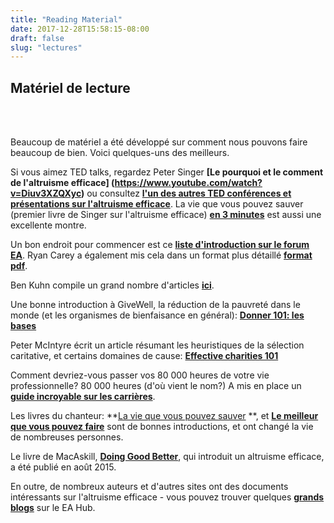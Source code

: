 ```yaml
---
title: "Reading Material"
date: 2017-12-28T15:58:15-08:00
draft: false
slug: "lectures"
---
```


## Matériel de lecture
<br> <br>

Beaucoup de matériel a été développé sur comment nous pouvons faire beaucoup de bien. Voici quelques-uns des meilleurs.

Si vous aimez TED talks, regardez Peter Singer **[Le pourquoi et le comment de l'altruisme efficace] (https://www.youtube.com/watch?v=Diuv3XZQXyc)** ou consultez **[l'un des autres TED conférences et présentations sur l'altruisme efficace](http://effective-altruism.wikia.com/wiki/List_of_EA_Presentations)**. La vie que vous pouvez sauver (premier livre de Singer sur l'altruisme efficace) **[en 3 minutes](https://www.youtube.com/watch?v=onsIdBanynY)** est aussi une excellente montre.

Un bon endroit pour commencer est ce **[liste d'introduction sur le forum EA](http://www.effective-altruism.com/ea/6x/introduction_to_effective_altruism/)**. Ryan Carey a également mis cela dans un format plus détaillé **[format pdf](http://www.careyryan.com/files/EA_Handbook.pdf)**.

Ben Kuhn compile un grand nombre d'articles **[ici](http://www.benkuhn.net/ea-reading)**.

Une bonne introduction à GiveWell, la réduction de la pauvreté dans le monde (et les organismes de bienfaisance en général): **[Donner 101: les bases](http://www.givewell.org/giving101)**

Peter McIntyre écrit un article résumant les heuristiques de la sélection caritative, et certains domaines de cause: **[Effective charities 101](http://mcntyr.com/effective-charities-101/)**

Comment devriez-vous passer vos 80 000 heures de votre vie professionnelle? 80 000 heures (d'où vient le nom?) A mis en place un **[guide incroyable sur les carrières](https://80000hours.org/career-guide/)**.

Les livres du chanteur: **[La vie que vous pouvez sauver](http://www.amazon.com/The-Life-You-Can-Save/dp/0812981561) **, et **[Le meilleur que vous pouvez faire](http://www.amazon.com/The-Most-Good-You-Can/dp/0300180276)** sont de bonnes introductions, et ont changé la vie de nombreuses personnes.

Le livre de MacAskill, **[Doing Good Better](http://www.amazon.com/Doing-Good-Better-Effective-Difference/dp/1592409105/)**, qui introduit un altruisme efficace, a été publié en août 2015.

En outre, de nombreux auteurs et d'autres sites ont des documents intéressants sur l'altruisme efficace - vous pouvez trouver quelques **[grands blogs](https://eahub.org/links#blogs)** sur le EA Hub.